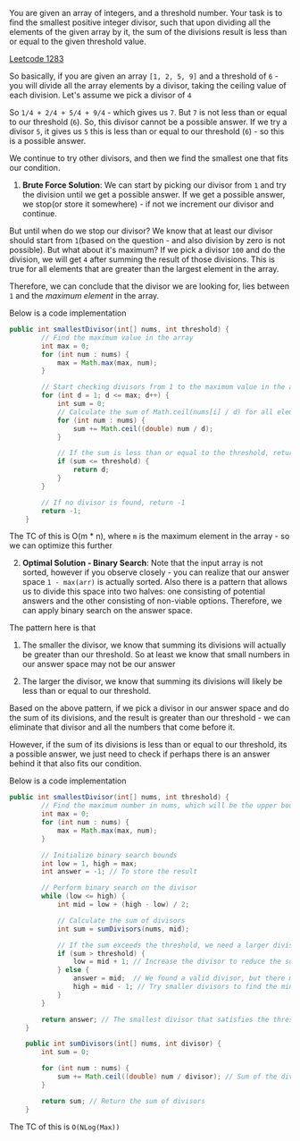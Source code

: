 You are given an array of integers, and a threshold number. Your task is to find the smallest positive integer divisor, such that upon dividing all the elements of the given array by it, the sum of the divisions result is less than or equal to the given threshold value.

[Leetcode 1283](https://leetcode.com/problems/find-the-smallest-divisor-given-a-threshold/)

So basically, if you are given an array `[1, 2, 5, 9]` and a threshold of `6` - you will divide all the array elements by a divisor, taking the ceiling value of each division. Let's assume we pick a divisor of `4`

So `1/4 + 2/4 + 5/4 + 9/4` - which gives us `7`. But `7` is not less than or equal to our threshold (`6`). So, this divisor cannot be a possible answer. If we try a divisor `5`, it gives us `5` this is less than or equal to our threshold (`6`) - so this is a possible answer.

We continue to try other divisors, and then we find the smallest one that fits our condition.

1. **Brute Force Solution**: We can start by picking our divisor from `1` and try the division until we get a possible answer. If we get a possible answer, we stop(or store it somewhere) - if not we increment our divisor and continue. 

But until when do we stop our divisor? We know that at least our divisor should start from `1`(based on the question - and also division by zero is not possible). But what about it's maximum? If we pick a divisor `100` and do the division, we will get `4` after summing the result of those divisions. This is true for all elements that are greater than the largest element in the array. 

Therefore, we can conclude that the divisor we are looking for, lies between `1` and the *maximum element* in the array.

Below is a code implementation

```java
public int smallestDivisor(int[] nums, int threshold) {
        // Find the maximum value in the array
        int max = 0;
        for (int num : nums) {
            max = Math.max(max, num);
        }

        // Start checking divisors from 1 to the maximum value in the array
        for (int d = 1; d <= max; d++) {
            int sum = 0;
            // Calculate the sum of Math.ceil(nums[i] / d) for all elements
            for (int num : nums) {
                sum += Math.ceil((double) num / d);
            }

            // If the sum is less than or equal to the threshold, return the divisor
            if (sum <= threshold) {
                return d;
            }
        }

        // If no divisor is found, return -1
        return -1;
    }
```

The TC of this is O(m * n), where `m` is the maximum element in the array - so we can optimize this further

2. **Optimal Solution - Binary Search**: Note that the input array is not sorted, however if you observe closely - you can realize that our answer space `1 - max(arr)` is actually sorted. Also there is a pattern that allows us to divide this space into two halves: one consisting of potential answers and the other consisting of non-viable options. Therefore, we can apply binary search on the answer space.

The pattern here is that

1. The smaller the divisor, we know that summing its divisions will actually be greater than our threshold. So at least we know that small numbers in our answer space may not be our answer

2. The larger the divisor, we know that summing its divisions will likely be less than or equal to our threshold. 


Based on the above pattern, if we pick a divisor in our answer space and do the sum of its divisions, and the result is greater than our threshold - we can eliminate that divisor and all the numbers that come before it.

However, if the sum of its divisions is less than or equal to our threshold, its a possible answer, we just need to check if perhaps there is an answer behind it that also fits our condition.


Below is a code implementation

```java
public int smallestDivisor(int[] nums, int threshold) {
        // Find the maximum number in nums, which will be the upper bound for the divisor
        int max = 0;
        for (int num : nums) {
            max = Math.max(max, num);
        }

        // Initialize binary search bounds
        int low = 1, high = max;
        int answer = -1; // To store the result

        // Perform binary search on the divisor
        while (low <= high) {
            int mid = low + (high - low) / 2; 

            // Calculate the sum of divisors
            int sum = sumDivisors(nums, mid);

            // If the sum exceeds the threshold, we need a larger divisor
            if (sum > threshold) {
                low = mid + 1; // Increase the divisor to reduce the sum
            } else {
                answer = mid;  // We found a valid divisor, but there might be a smaller valid one
                high = mid - 1; // Try smaller divisors to find the minimum one
            }
        }

        return answer; // The smallest divisor that satisfies the threshold
    }

    public int sumDivisors(int[] nums, int divisor) {
        int sum = 0;

        for (int num : nums) {
            sum += Math.ceil((double) num / divisor); // Sum of the divisors
        }

        return sum; // Return the sum of divisors
    }
```

The TC of this is `O(NLog(Max))`
